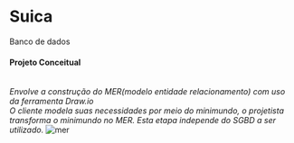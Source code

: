 # Suica
Banco de dados<br>

#### Projeto Conceitual
<br>_Envolve a construção do MER(modelo entidade relacionamento) com uso da ferramenta Draw.io_<br>
  *O cliente modela suas necessidades por meio do minimundo, o projetista transforma o minimundo no MER. Esta etapa independe do SGBD a ser utilizado.*
  ![mer](https://github.com/kinhosz/Suica/blob/main/images/MER%20Banco%20de%20dados.png)
